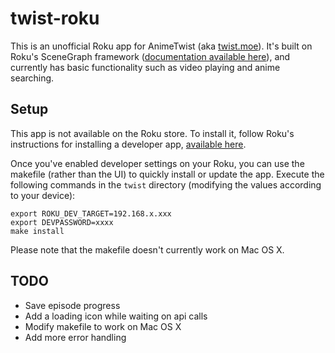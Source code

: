 twist-roku
====
This is an unofficial Roku app for AnimeTwist (aka [twist.moe](https://twist.moe)). It's built on Roku's SceneGraph framework ([documentation available here](https://developer.roku.com/docs/developer-program/getting-started/roku-dev-prog.md)), and currently has basic functionality such as video playing and anime searching.

Setup
----
This app is not available on the Roku store. To install it, follow Roku's instructions for installing a developer app, [available here](https://developer.roku.com/docs/developer-program/getting-started/developer-setup.md).

Once you've enabled developer settings on your Roku, you can use the makefile (rather than the UI) to quickly install or update the app. Execute the following commands in the `twist` directory (modifying the values according to your device):

```
export ROKU_DEV_TARGET=192.168.x.xxx
export DEVPASSWORD=xxxx
make install
```

Please note that the makefile doesn't currently work on Mac OS X.

TODO
----
* Save episode progress
* Add a loading icon while waiting on api calls
* Modify makefile to work on Mac OS X
* Add more error handling
